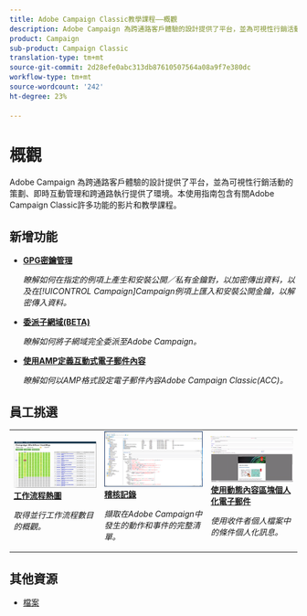 ```yaml
---
title: Adobe Campaign Classic教學課程——概觀
description: Adobe Campaign 為跨通路客戶體驗的設計提供了平台，並為可視性行銷活動的策劃、即時互動管理和跨通路執行提供了環境。本使用指南包含有關Adobe Campaign Standard許多功能的影片和教學課程。
product: Campaign
sub-product: Campaign Classic
translation-type: tm+mt
source-git-commit: 2d28efe0abc313db87610507564a08a9f7e380dc
workflow-type: tm+mt
source-wordcount: '242'
ht-degree: 23%

---
```



# 概觀

Adobe Campaign 為跨通路客戶體驗的設計提供了平台，並為可視性行銷活動的策劃、即時互動管理和跨通路執行提供了環境。本使用指南包含有關Adobe Campaign Classic許多功能的影片和教學課程。

## 新增功能

* **[GPG密鑰管理](/help/acc/monitoring-campaign-classic/control-panel/gpg-key-management/gpg-key-management-overview.md)**

   *瞭解如何在指定的例項上產生和安裝公開／私有金鑰對，以加密傳出資料，以及在[!UICONTROL Campaign]Campaign例項上匯入和安裝公開金鑰，以解密傳入資料。*

* **[委派子網域(BETA)](/help/acc/monitoring-campaign-classic/control-panel/subdomain-delegation.md)**

   *瞭解如何將子網域完全委派至Adobe Campaign。*

* **[使用AMP定義互動式電子郵件內容](/help/acc/sending-messages/email-channel/defining-interactive-email-content-with-amp.md)**

   *瞭解如何以AMP格式設定電子郵件內容Adobe Campaign Classic(ACC)。*

## 員工挑選

<table>
<tr>
  <td>
    <a href="./monitoring-campaign-classic/workflow-heatmap.md">
      <img alt="工作流程熱圖（視訊）" src="./assets/workflow-heatmap.png"/>
    </a>
    <div>
      <a href="./monitoring-campaign-classic/workflow-heatmap.md">
    <strong>工作流程熱圖</strong>
    </a>
    </div>
    <p>
    <em>取得並行工作流程數目的概觀。</em>
    <p>
  </td>
   <td>
    <a href="./monitoring-campaign-classic/audit-trail.md">
      <img alt="稽核記錄（視訊）" src="./assets/acc-audit-trail.png" />
    </a>
    <div>
      <a href="./monitoring-campaign-classic/audit-trail.md">
    <strong>稽核記錄</strong>
    </a>
    </div>
    <p>
    <em>擷取在Adobe Campaign中發生的動作和事件的完整清單。</em>
    <p>
  </td>
  <td>
    <a href="./sending-messages/email-channel/personalization-with-dynamic-content-blocks.md">
      <img alt="使用動態內容區塊（視訊）個人化電子郵件" src="./assets/ACC-Personalization.png" />
    </a>
    <div>
      <a href="./sending-messages/email-channel/personalization-with-dynamic-content-blocks.md">
    <strong>使用動態內容區塊個人化電子郵件</strong>
    </a>
    </div>
    <p>
    <em>使用收件者個人檔案中的條件個人化訊息。 </em>
    <p>
  </td>
</tr>
</table>

## 其他資源

* [檔案](https://docs.campaign.adobe.com/doc/AC/en/PTF_Starting_with_Adobe_Campaign_About_Adobe_Campaign_Classic.html)
